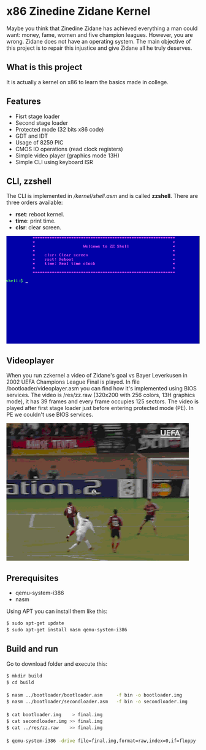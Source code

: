 # x86 Zinedine Zidane Kernel

Maybe you think that Zinedine Zidane has achieved everything a man could want: money, fame, women and five champion leagues. However, you are wrong. Zidane does not have an operating system. The main objective of this project is to repair this injustice and give Zidane all he truly deserves.

## What is this project

It is actually a kernel on x86 to learn the basics made in college.

## Features

* Fisrt stage loader
* Second stage loader
* Protected mode (32 bits x86 code)
* GDT and IDT
* Usage of 8259 PIC
* CMOS IO operations (read clock registers)
* Simple video player (graphics mode 13H)
* Simple CLI using keyboard ISR

## CLI, zzshell

The CLI is implemented in */kernel/shell.asm* and is called **zzshell**. There are three orders available:

* **rset**: reboot kernel.
* **time**: print time.
* **clsr**: clear screen.

![zzshell screen capture](img/zzshell.png)

## Videoplayer

When you run zzkernel a video of Zidane's goal vs Bayer Leverkusen in 2002 UEFA Champions League Final is played. In file /bootloader/videoplayer.asm you can find how it's implemented using BIOS services. The video is /res/zz.raw (320x200 with 256 colors, 13H graphics mode), it has 39 frames and every frame occupies 125 sectors. The video is played after first stage loader just before entering protected mode (PE). In PE we couldn't use BIOS services.

![video player](img/zidane.png)

## Prerequisites

* qemu-system-i386
* nasm

Using APT you can install them like this:

```sh
$ sudo apt-get update
$ sudo apt-get install nasm qemu-system-i386
```

## Build and run

Go to download folder and execute this:

```sh
$ mkdir build
$ cd build

$ nasm ../bootloader/bootloader.asm     -f bin -o bootloader.img
$ nasm ../bootloader/secondloader.asm   -f bin -o secondloader.img

$ cat bootloader.img    > final.img
$ cat secondloader.img >> final.img
$ cat ../res/zz.raw    >> final.img

$ qemu-system-i386 -drive file=final.img,format=raw,index=0,if=floppy
```
